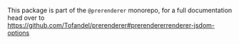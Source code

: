 This package is part of the `@prerenderer` monorepo, for a full documentation head over to https://github.com/Tofandel/prerenderer#prerendererrenderer-jsdom-options
